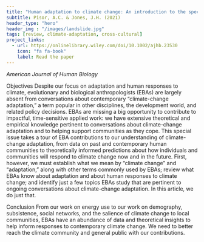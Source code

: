 ```yaml
---
title: "Human adaptation to climate change: An introduction to the special issue"
subtitle: Pisor, A.C. & Jones, J.H. (2021)
header_type: "hero"
header_img : "/images/landslide.jpg"
tags: [review, climate-adaptation, cross-cultural]
project_links:
  - url: https://onlinelibrary.wiley.com/doi/10.1002/ajhb.23530
    icon: "fa fa-book"
    label: Read the paper
---
```

*American Journal of Human Biology*

Objectives
Despite our focus on adaptation and human responses to climate, evolutionary and biological anthropologists (EBAs) are largely absent from conversations about contemporary “climate-change adaptation,” a term popular in other disciplines, the development world, and related policy decisions. EBAs are missing a big opportunity to contribute to impactful, time-sensitive applied work: we have extensive theoretical and empirical knowledge pertinent to conversations about climate-change adaptation and to helping support communities as they cope. This special issue takes a tour of EBA contributions to our understanding of climate-change adaptation, from data on past and contemporary human communities to theoretically informed predictions about how individuals and communities will respond to climate change now and in the future. First, however, we must establish what we mean by “climate change” and “adaptation,” along with other terms commonly used by EBAs; review what EBAs know about adaptation and about human responses to climate change; and identify just a few topics EBAs study that are pertinent to ongoing conversations about climate-change adaptation. In this article, we do just that.

Conclusion
From our work on energy use to our work on demography, subsistence, social networks, and the salience of climate change to local communities, EBAs have an abundance of data and theoretical insights to help inform responses to contemporary climate change. We need to better reach the climate community and general public with our contributions.
<!-- last_modified_at: 2023-07-09 -->
